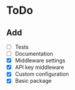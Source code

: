# ToDo

## Add

- [ ] Tests
- [ ] Documentation
- [x] Middleware settings
- [x] API key middleware
- [x] Custom configuration
- [x] Basic package
